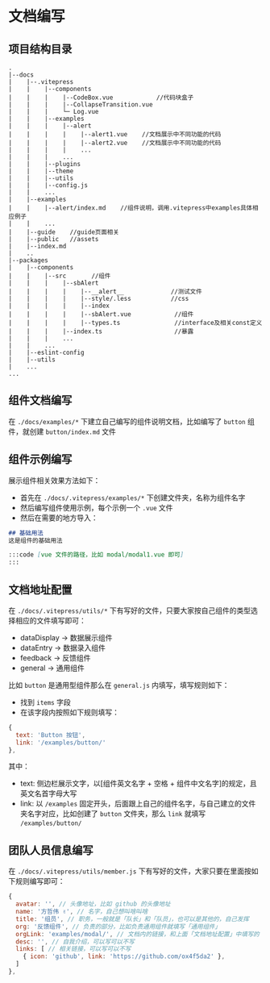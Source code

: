 # 文档编写

## 项目结构目录
```
.
|--docs
|    |--.vitepress
|    |    |--components
|    |    |    |--CodeBox.vue            //代码块盒子
|    |    |    |--CollapseTransition.vue
|    |    |    └─ Log.vue
|    |    |--examples
|    |    |    |--alert
|    |    |    |    |--alert1.vue    //文档展示中不同功能的代码
|    |    |    |    |--alert2.vue    //文档展示中不同功能的代码
|    |    |    |    ...
|    |    |    ...
|    |    |--plugins
|    |    |--theme
|    |    |--utils
|    |    |--config.js
|    |    ...
|    |--examples
|    |    |--alert/index.md    //组件说明，调用.vitepress中examples具体相应例子
|    |    ...
|    |--guide    //guide页面相关
|    |--public   //assets
|    |--index.md
|    ..
|--packages
|    |--components
|    |    |--src       //组件
|    |    |    |--sbAlert
|    |    |    |    |--__alert__             //测试文件
|    |    |    |    |--style/.less           //css
|    |    |    |    |--index 
|    |    |    |    |--sbAlert.vue            //组件
|    |    |    |    |--types.ts               //interface及相关const定义  
|    |    |    |--index.ts                    //暴露
|    |    |    ...
|    |    ... 
|    |--eslint-config
|    |--utils   
|    ...
...
```

## 组件文档编写
在 `./docs/examples/*` 下建立自己编写的组件说明文档，比如编写了 `button` 组件，就创建 `button/index.md` 文件

## 组件示例编写
展示组件相关效果方法如下：
- 首先在 `./docs/.vitepress/examples/*` 下创建文件夹，名称为组件名字
- 然后编写组件使用示例，每个示例一个 `.vue` 文件
- 然后在需要的地方导入：
```md
## 基础用法
这是组件的基础用法

:::code [vue 文件的路径，比如 modal/modal1.vue 即可]
:::

```

## 文档地址配置
在 `./docs/.vitepress/utils/*` 下有写好的文件，只要大家按自己组件的类型选择相应的文件填写即可：
- dataDisplay -> 数据展示组件
- dataEntry -> 数据录入组件
- feedback -> 反馈组件
- general -> 通用组件

比如 `button` 是通用型组件那么在 `general.js` 内填写，填写规则如下：
- 找到 `items` 字段
- 在该字段内按照如下规则填写：
```js
{
  text: 'Button 按钮',
  link: '/examples/button/'
},
```
其中：
- text: 侧边栏展示文字，以[组件英文名字 + 空格 + 组件中文名字]的规定，且英文名首字母大写
- link: 以 `/examples` 固定开头，后面跟上自己的组件名字，与自己建立的文件夹名字对应，比如创建了 `button` 文件夹，那么 `link`  就填写 `/examples/button/`


## 团队人员信息编写
在 `./docs/.vitepress/utils/member.js` 下有写好的文件，大家只要在里面按如下规则编写即可：
```js
{
  avatar: '', // 头像地址，比如 github 的头像地址
  name: '方哲伟 ✌️', // 名字，自己想叫啥叫啥
  title: '组员', // 职务，一般就是「队长」和「队员」，也可以是其他的，自己发挥
  org: '反馈组件', // 负责的部分，比如负责通用组件就填写「通用组件」
  orgLink: 'examples/modal/', // 文档内的链接，和上面「文档地址配置」中填写的 link 字段保持一致就行
  desc: '', // 自我介绍，可以写可以不写
  links: [ // 相关链接，可以写可以不写
    { icon: 'github', link: 'https://github.com/ox4f5da2' },
  ]
},
```
